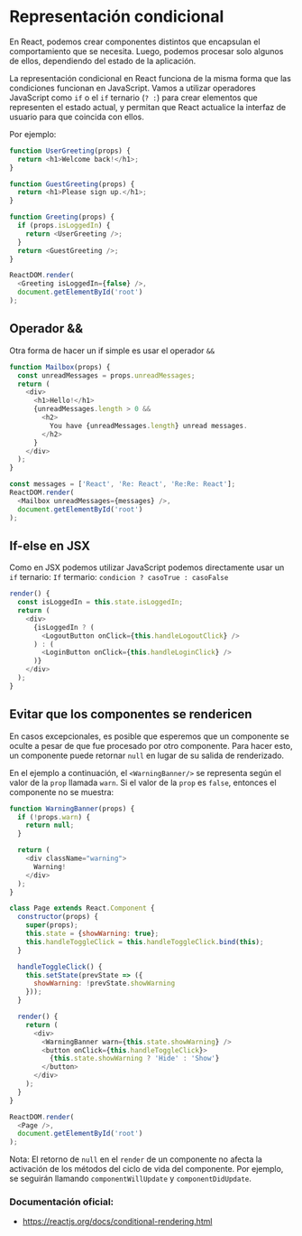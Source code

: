 # Representación condicional

En React, podemos crear componentes distintos que encapsulan el comportamiento que se necesita.
Luego, podemos procesar solo algunos de ellos, dependiendo del estado de la aplicación.

La representación condicional en React funciona de la misma forma que las condiciones funcionan en JavaScript.
Vamos a utilizar operadores JavaScript como `if` o el `if` ternario (`? :`) para crear elementos que representen el estado actual, y permitan que React actualice la interfaz de usuario para que coincida con ellos.

Por ejemplo:
```javascript
function UserGreeting(props) {
  return <h1>Welcome back!</h1>;
}

function GuestGreeting(props) {
  return <h1>Please sign up.</h1>;
}

function Greeting(props) {
  if (props.isLoggedIn) {
    return <UserGreeting />;
  }
  return <GuestGreeting />;
}

ReactDOM.render(
  <Greeting isLoggedIn={false} />,
  document.getElementById('root')
);
```

## Operador &&
Otra forma de hacer un if simple es usar el operador `&&`

```javascript
function Mailbox(props) {
  const unreadMessages = props.unreadMessages;
  return (
    <div>
      <h1>Hello!</h1>
      {unreadMessages.length > 0 &&
        <h2>
          You have {unreadMessages.length} unread messages.
        </h2>
      }
    </div>
  );
}

const messages = ['React', 'Re: React', 'Re:Re: React'];
ReactDOM.render(
  <Mailbox unreadMessages={messages} />,
  document.getElementById('root')
);
```

## If-else en JSX
Como en JSX podemos utilizar JavaScript podemos directamente usar un `if` ternario:
`If` termario: `condicion ? casoTrue : casoFalse`
```javascript
render() {
  const isLoggedIn = this.state.isLoggedIn;
  return (
    <div>
      {isLoggedIn ? (
        <LogoutButton onClick={this.handleLogoutClick} />
      ) : (
        <LoginButton onClick={this.handleLoginClick} />
      )}
    </div>
  );
}
```

## Evitar que los componentes se rendericen
En casos excepcionales, es posible que esperemos que un componente se oculte a pesar de que fue procesado por otro componente.
Para hacer esto, un componente puede retornar `null` en lugar de su salida de renderizado.

En el ejemplo a continuación, el `<WarningBanner/>` se representa según el valor de la `prop` llamada `warn`. Si el valor de la `prop` es `false`, entonces el componente no se muestra:

```javascript
function WarningBanner(props) {
  if (!props.warn) {
    return null;
  }

  return (
    <div className="warning">
      Warning!
    </div>
  );
}

class Page extends React.Component {
  constructor(props) {
    super(props);
    this.state = {showWarning: true};
    this.handleToggleClick = this.handleToggleClick.bind(this);
  }

  handleToggleClick() {
    this.setState(prevState => ({
      showWarning: !prevState.showWarning
    }));
  }

  render() {
    return (
      <div>
        <WarningBanner warn={this.state.showWarning} />
        <button onClick={this.handleToggleClick}>
          {this.state.showWarning ? 'Hide' : 'Show'}
        </button>
      </div>
    );
  }
}

ReactDOM.render(
  <Page />,
  document.getElementById('root')
);
```

Nota: El retorno de `null` en el `render` de un componente no afecta la activación de los métodos del ciclo de vida del componente. Por ejemplo, se seguirán llamando `componentWillUpdate` y `componentDidUpdate`.

### Documentación oficial:
- https://reactjs.org/docs/conditional-rendering.html

